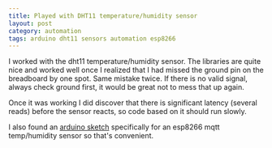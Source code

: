 ```yaml
---
title: Played with DHT11 temperature/humidity sensor
layout: post
category: automation
tags: arduino dht11 sensors automation esp8266
---
```


I worked with the dht11 temperature/humidity sensor. The libraries are quite
nice and worked well once I realized that I had missed the ground pin on the
breadboard by one spot. Same mistake twice. If there is no valid signal,
always check ground first, it would be great not to mess that up again.

Once it was working I did discover that there is significant latency (several
reads) before the sensor reacts, so code based on it should run slowly.

I also found an [arduino sketch](https://gist.github.com/balloob/1175b6d87c2816bd07919ce6e29a19e9) specifically for an esp8266 mqtt temp/humidity
sensor so that's convenient.
